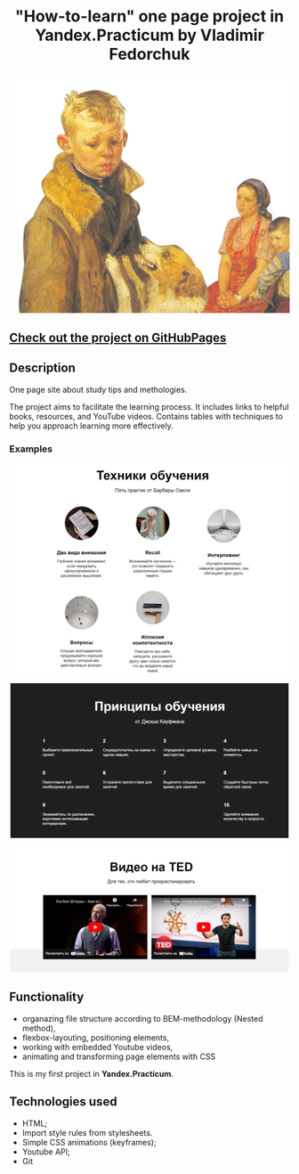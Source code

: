 <h1 align="center">"How-to-learn" one page project in Yandex.Practicum by Vladimir Fedorchuk</h1>
<p align="center"><img src="https://github.com/FreddyMutant/how-to-learn/blob/main/images/header-image.png?raw=true" width=600px hight=600px>
</p>

## [Check out the project on GitHubPages](https://freddymutant.github.io/how-to-learn/)

## Description

One page site about study tips and methologies.

The project aims to facilitate the learning process. It includes links to helpful books, resources, and YouTube videos. Contains tables with techniques to help you approach learning more effectively.

### Examples

<p align="center"><img  src="./readme_screenshots/techniques.png" width=500px hight=500px></p>
<p align="center"><img  src="./readme_screenshots/kaufman.png" width=500px hight=500px></p>
<p align="center"><img  src="./readme_screenshots/videos.png" width=500px hight=500px></p>

## Functionality

- organazing file structure according to BEM-methodology (Nested method),
- flexbox-layouting, positioning elements,
- working with embedded Youtube videos,
- animating and transforming page elements with CSS

This is my first project in **Yandex.Practicum**.

## Technologies used

- HTML;
- Import style rules from stylesheets.
- Simple CSS animations (keyframes);
- Youtube API;
- Git
